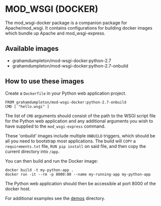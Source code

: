 # MOD_WSGI (DOCKER)

The mod_wsgi-docker package is a companion package for Apache/mod_wsgi. It
contains configurations for building docker images which bundle up Apache
and mod_wsgi-express.

## Available images

  * grahamdumpleton/mod-wsgi-docker:python-2.7
  * grahamdumpleton/mod-wsgi-docker:python-2.7-onbuild

## How to use these images

Create a ``Dockerfile`` in your Python web application project.

```
FROM grahamdumpleton/mod-wsgi-docker:python-2.7-onbuild
CMD [ "hello.wsgi" ]
```

The list of ``CMD`` arguments should consist of the path to the WSGI script
file for the Python web application and any additional arguments you wish
to have supplied to the ``mod_wsgi-express`` command.

These 'onbuild' images include multiple ``ONBUILD`` triggers, which should
be all you need to bootstrap most applications. The build will ``COPY`` a
``requirements.txt`` file, ``RUN pip install`` on said file, and then copy
the current directory into ``/app``.

You can then build and run the Docker image:

```
docker build -t my-python-app .
docker run -it --rm -p 8000:80 --name my-running-app my-python-app
```

The Python web application should then be accessible at port 8000 of the
docker host.

For additional examples see the [demos](demos) directory.
